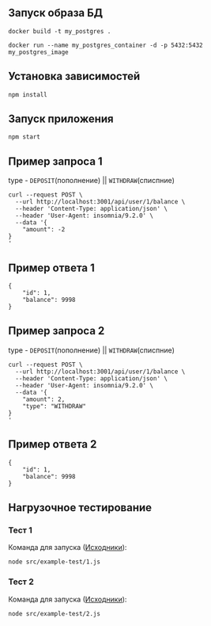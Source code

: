 ## Запуск образа БД

```shell
docker build -t my_postgres .
```

```shell
docker run --name my_postgres_container -d -p 5432:5432 my_postgres_image
```

## Установка зависимостей

```shell
npm install
```

## Запуск приложения

```shell
npm start
```

## Пример запроса 1

type - `DEPOSIT`(пополнение) || `WITHDRAW`(списпние)

```shell
curl --request POST \
  --url http://localhost:3001/api/user/1/balance \
  --header 'Content-Type: application/json' \
  --header 'User-Agent: insomnia/9.2.0' \
  --data '{
	"amount": -2
}
'
```

## Пример ответа 1

```shell
{
	"id": 1,
	"balance": 9998
}
```

## Пример запроса 2

type - `DEPOSIT`(пополнение) || `WITHDRAW`(списпние)

```shell
curl --request POST \
  --url http://localhost:3001/api/user/1/balance \
  --header 'Content-Type: application/json' \
  --header 'User-Agent: insomnia/9.2.0' \
  --data '{
	"amount": 2,
	"type": "WITHDRAW"
}
'
```

## Пример ответа 2

```shell
{
	"id": 1,
	"balance": 9998
}
```

## Нагрузочное тестирование

### Тест 1

Команда для запуска ([Исходники]()):

```shell
node src/example-test/1.js
```

### Тест 2

Команда для запуска ([Исходники]()):

```shell
node src/example-test/2.js
```
